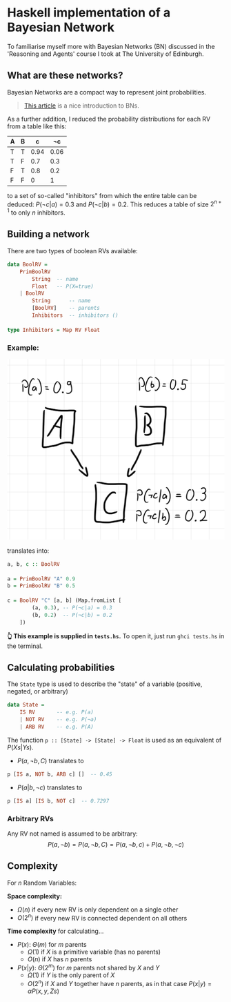 # Haskell implementation of a Bayesian Network

To familiarise myself more with Bayesian Networks (BN) discussed in the 'Reasoning and Agents' course I took at The University of Edinburgh.

## What are these networks?
Bayesian Networks are a compact way to represent joint probabilities.

> [This article](https://towardsdatascience.com/introduction-to-bayesian-networks-81031eeed94e) is a nice introduction to BNs.

As a further addition, I reduced the probability distributions for each RV from a table like this:

| A | B |  c   | $\neg$c |
| - | - | ---- | ------- |
| T | T | 0.94 | 0.06    |
| T | F | 0.7  | 0.3     |
| F | T | 0.8  | 0.2     |
| F | F | 0    | 1       |

to a set of so-called "inhibitors" from which the entire table can be deduced:
$P(\neg c|a) = 0.3$ and $P(\neg c|b) = 0.2$. This reduces a table of size $2^{n+1}$ to only $n$ inhibitors.

## Building a network

There are two types of boolean RVs available:
```haskell
data BoolRV =
    PrimBoolRV
        String  -- name
        Float   -- P(X=true)
    | BoolRV
        String      -- name
        [BoolRV]    -- parents
        Inhibitors  -- inhibitors ()

type Inhibitors = Map RV Float
```

### Example:

![](example_graph.jpeg)

translates into:

```haskell
a, b, c :: BoolRV

a = PrimBoolRV "A" 0.9
b = PrimBoolRV "B" 0.5

c = BoolRV "C" [a, b] (Map.fromList [
        (a, 0.3), -- P(¬c|a) = 0.3
        (b, 0.2)  -- P(¬c|b) = 0.2
    ])
```

**👆 This example is supplied in `tests.hs`.** To open it, just run `ghci tests.hs` in the terminal.

## Calculating probabilities

The `State` type is used to describe the "state" of a variable (positive, negated, or arbitrary)
```haskell
data State =
    IS RV       -- e.g. P(a)
    | NOT RV    -- e.g. P(¬a)
    | ARB RV    -- e.g. P(A)
```

The function `p :: [State] -> [State] -> Float` is used as an equivalent of $P(Xs|Ys)$.

- $P(a, \neg b, C)$ translates to
```haskell
p [IS a, NOT b, ARB c] []  -- 0.45
```

- $P(a|b, \neg c)$ translates to
```haskell
p [IS a] [IS b, NOT c]  -- 0.7297
```

### Arbitrary RVs

Any RV not named is assumed to be arbitrary:
$$
    P(a, \neg b)
    = P(a, \neg b, C)
    = P(a, \neg b, c) + P(a, \neg b, \neg c)
$$

## Complexity
For $n$ Random Variables:

**Space complexity:**
- $\Omega(n)$ if every new RV is only dependent on a single other
- $O(2^n)$ if every new RV is connected dependent on all others

**Time complexity** for calculating...
- $P(x)$: $\Theta(m)$ for $m$ parents
  - $\Omega(1)$ if $X$ is a primitive variable (has no parents)
  - $O(n)$ if $X$ has $n$ parents
- $P(x|y)$: $\Theta(2^m)$ for $m$ parents not shared by $X$ and $Y$
  - $\Omega(1)$ if $Y$ is the only parent of $X$
  - $O(2^n)$ if $X$ and $Y$ together have $n$ parents, as in that case $P(x|y) = \alpha P(x,y,Zs)$
